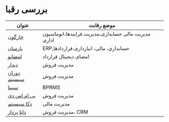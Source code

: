 # بررسی رقبا

|عنوان| موضع رقابت
|---|---|
|[چارگون](https://www.chargoon.com/)| مدیریت مالی حسابداری،مدیریت فرایندها،اتوماسیون اداری|
|[پارسان](https://parsan.net/)|ERP,حسابداری، مالی، انبارداری،قراردادها|
|[امضانو](https://emzano.com/)| امضای دیجیتال قرارداد|
|[دیدار](https://didar.me/)| مدیریت فروش|
|[دوران سیسیتم](https://doranrayane.ir/)|مدیریت فروش|
|[سپینا](https://sepina.ir/edu/%D8%B1%D8%A7%D9%87%DA%A9%D8%A7%D8%B1-%D9%86%D8%B1%D9%85-%D8%A7%D9%81%D8%B2%D8%A7%D8%B1%DB%8C-%D8%A7%D9%86%D8%A8%D9%88%D9%87-%D8%B3%D8%A7%D8%B2%D8%A7%D9%86-%D9%85%D8%B3%DA%A9%D9%86//)|BPRMS|
|[بی ام اس دی](https://www.bmsd.net/)| مدیریت فروش|
|[دکا سیسیتم](https://dekasystem.com/)| مدیریت مالی|
|[دانا پرداز](https://danapardaz.com/)|مدیریت فروش، CRM|
